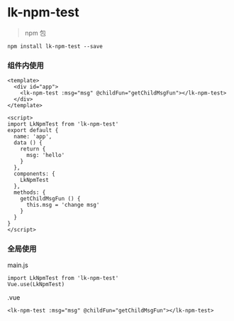 # lk-npm-test

> npm 包

```
npm install lk-npm-test --save
```

### 组件内使用

```
<template>
  <div id="app">
    <lk-npm-test :msg="msg" @childFun="getChildMsgFun"></lk-npm-test>
  </div>
</template>

<script>
import LkNpmTest from 'lk-npm-test'
export default {
  name: 'app',
  data () {
    return {
      msg: 'hello'
    }
  },
  components: {
    LkNpmTest
  },
  methods: {
    getChildMsgFun () {
      this.msg = 'change msg'
    }
  }
}
</script>
```

### 全局使用

main.js

```
import LkNpmTest from 'lk-npm-test'
Vue.use(LkNpmTest)
```

.vue

```
<lk-npm-test :msg="msg" @childFun="getChildMsgFun"></lk-npm-test>
```
